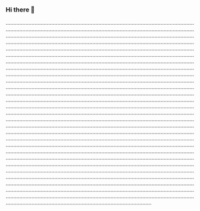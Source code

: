 ### Hi there 👋

................................................................................................................................................................................................................................................................................................................................................................................................................................................................................................................................................................................................................................................................................................................................................................................................................................................................................................................................................................................................................................................................................................................................................................................................................................................................................................................................................................................................................................................................................................................................................................................................................................................................................................................................................................................................................................................................................................................................................................................................................................................................................................................................................................................................................................................................................................................................................................................................................................................................................................................................................................................................................................................................................................................................................................................................................................................................................................................................................................................................................................................................................................................................................................................................................................................................................................................................................................................................................................................................................................................................................................................................................................................................................................................